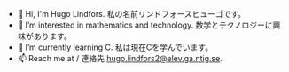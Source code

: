 - 👋 Hi, I'm Hugo Lindfors. 私の名前リンドフォースヒューゴです。
- 👀 I’m interested in mathematics and technology. 数学とテクノロジーに興味があります。
- 🌱 I’m currently learning C. 私は現在Cを学んでいます。
- 📫 Reach me at / 連絡先 hugo.lindfors2@elev.ga.ntig.se.

<!---
hugolindfors/hugolindfors is a ✨ special ✨ repository because its `README.md` (this file) appears on your GitHub profile.
You can click the Preview link to take a look at your changes.
--->

<!--- - 💞️ I’m looking to collaborate on ... --->
